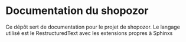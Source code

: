 # Documentation du shopozor

Ce dépôt sert de documentation pour le projet de shopozor. Le langage utilisé est le RestructuredText avec les extensions propres à Sphinxs